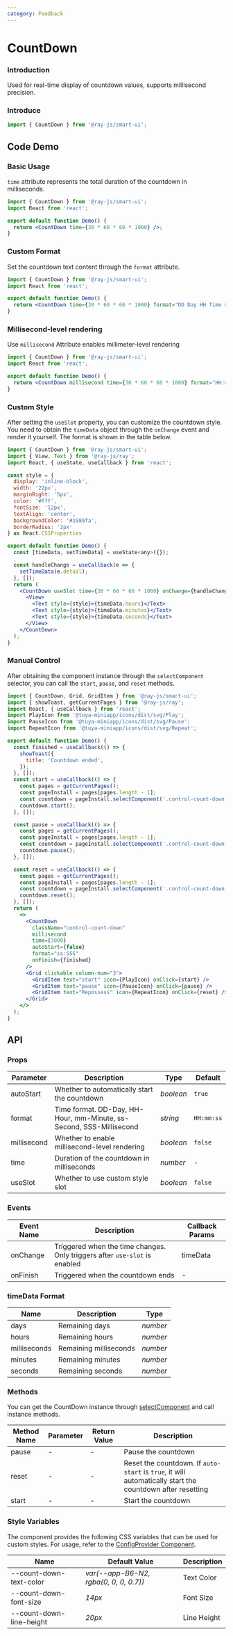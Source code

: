 ```yaml
---
category: Feedback
---
```


# CountDown

### Introduction

Used for real-time display of countdown values, supports millisecond precision.

### Introduce

```jsx
import { CountDown } from '@ray-js/smart-ui';
```

## Code Demo

### Basic Usage

`time` attribute represents the total duration of the countdown in milliseconds.

```jsx
import { CountDown } from '@ray-js/smart-ui';
import React from 'react';

export default function Demo() {
  return <CountDown time={30 * 60 * 60 * 1000} />;
}
```

### Custom Format

Set the countdown text content through the `format` attribute.

```jsx
import { CountDown } from '@ray-js/smart-ui';
import React from 'react';

export default function Demo() {
  return <CountDown time={30 * 60 * 60 * 1000} format="DD Day HH Time mm Divide ss second" />;
}
```

### Millisecond-level rendering

Use `millisecond` Attribute enables millimeter-level rendering

```jsx
import { CountDown } from '@ray-js/smart-ui';
import React from 'react';

export default function Demo() {
  return <CountDown millisecond time={30 * 60 * 60 * 1000} format="HH:mm:ss:SSS" />;
}
```

### Custom Style

After setting the `useSlot` property, you can customize the countdown style. You need to obtain the `timeData` object through the `onChange` event and render it yourself. The format is shown in the table below.

```jsx
import { CountDown } from '@ray-js/smart-ui';
import { View, Text } from '@ray-js/ray';
import React, { useState, useCallback } from 'react';

const style = {
  display: 'inline-block',
  width: '22px',
  marginRight: '5px',
  color: '#fff',
  fontSize: '12px',
  textAlign: 'center',
  backgroundColor: '#1989fa',
  borderRadius: '2px'
} as React.CSSProperties

export default function Demo() {
  const [timeData, setTimeData] = useState<any>({});

  const handleChange = useCallback(e => {
    setTimeData(e.detail);
  }, []);
  return (
    <CountDown useSlot time={30 * 60 * 60 * 1000} onChange={handleChange}>
      <View>
        <Text style={style}>{timeData.hours}</Text>
        <Text style={style}>{timeData.minutes}</Text>
        <Text style={style}>{timeData.seconds}</Text>
      </View>
    </CountDown>
  );
}
```

### Manual Control

After obtaining the component instance through the `selectComponent` selector, you can call the `start`, `pause`, and `reset` methods.

```jsx
import { CountDown, Grid, GridItem } from '@ray-js/smart-ui';
import { showToast, getCurrentPages } from '@ray-js/ray';
import React, { useCallback } from 'react';
import PlayIcon from '@tuya-miniapp/icons/dist/svg/Play';
import PauseIcon from '@tuya-miniapp/icons/dist/svg/Pause';
import RepeatIcon from '@tuya-miniapp/icons/dist/svg/Repeat';

export default function Demo() {
  const finished = useCallback(() => {
    showToast({
      title: 'Countdown ended',
    });
  }, []);
  const start = useCallback(() => {
    const pages = getCurrentPages();
    const pageInstall = pages[pages.length - 1];
    const countdown = pageInstall.selectComponent('.control-count-down');
    countdown.start();
  }, []);

  const pause = useCallback(() => {
    const pages = getCurrentPages();
    const pageInstall = pages[pages.length - 1];
    const countdown = pageInstall.selectComponent('.control-count-down');
    countdown.pause();
  }, []);

  const reset = useCallback(() => {
    const pages = getCurrentPages();
    const pageInstall = pages[pages.length - 1];
    const countdown = pageInstall.selectComponent('.control-count-down');
    countdown.reset();
  }, []);
  return (
    <>
      <CountDown
        className="control-count-down"
        millisecond
        time={3000}
        autoStart={false}
        format="ss:SSS"
        onFinish={finished}
      />
      <Grid clickable column-num="3">
        <GridItem text="start" icon={PlayIcon} onClick={start} />
        <GridItem text="pause" icon={PauseIcon} onClick={pause} />
        <GridItem text="Repossess" icon={RepeatIcon} onClick={reset} />
      </Grid>
    </>
  );
}
```

## API

### Props

| Parameter   | Description                                  | Type      | Default     |
| ----------- | -------------------------------------------- | --------- | ----------- |
| autoStart | Whether to automatically start the countdown | _boolean_ | `true` |
| format | Time format. DD-Day, HH-Hour, mm-Minute, ss-Second, SSS-Millisecond | _string_ | `HH:mm:ss` |
| millisecond | Whether to enable millisecond-level rendering | _boolean_ | `false` |
| time | Duration of the countdown in milliseconds | _number_ | - |
| useSlot | Whether to use custom style slot | _boolean_ | `false` |

### Events

| Event Name  | Description                                 | Callback Params |
| ----------- | ------------------------------------------- | --------------- |
| onChange | Triggered when the time changes. Only triggers after `use-slot` is enabled | timeData |
| onFinish | Triggered when the countdown ends | - |

### timeData Format

| Name         | Description  | Type     |
| ------------ | ------------ | -------- |
| days | Remaining days | _number_ |
| hours | Remaining hours | _number_ |
| milliseconds | Remaining milliseconds | _number_ |
| minutes | Remaining minutes | _number_ |
| seconds | Remaining seconds | _number_ |

### Methods

You can get the CountDown instance through [selectComponent](/material/smartui?comId=faq) and call instance methods.

| Method Name | Parameter | Return Value | Description                                          |
| ----------- | --------- | ------------ | ---------------------------------------------------- |
| pause | - | - | Pause the countdown |
| reset | - | - | Reset the countdown. If `auto-start` is `true`, it will automatically start the countdown after resetting |
| start | - | - | Start the countdown |

### Style Variables

The component provides the following CSS variables that can be used for custom styles. For usage, refer to the [ConfigProvider Component](/material/smartui?comId=config-provider).

| Name                          | Default Value                             | Description |
| ----------------------------- | ----------------------------------------- | ----------- |
| --count-down-text-color | _var(--app-B6-N2, rgba(0, 0, 0, 0.7))_ | Text Color |
| --count-down-font-size | _14px_ | Font Size |
| --count-down-line-height | _20px_ | Line Height |